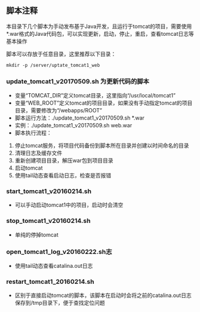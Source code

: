 ## 脚本注释
本目录下几个脚本为手动发布基于Java开发，且运行于tomcat的项目，需要使用*.war格式的Java代码包，可以实现更新，启动，停止，重启，查看tomcat日志等基本操作

脚本可以存放于任意目录，这里推荐以下目录：
```
mkdir -p /server/uptate_tomcat1_web
```

### update_tomcat1_v20170509.sh 为更新代码的脚本
- 变量“TOMCAT_DIR”定义tomcat目录，这里指向“/usr/local/tomcat1”
- 变量“WEB_ROOT”定义tomcat的项目目录，如果没有手动指定tomcat的项目目录，需要修改为“/webapps/ROOT”
- 脚本运行方法：./update_tomcat1_v20170509.sh *.war 
- 实例：./update_tomcat1_v20170509.sh web.war 
- 脚本执行流程：
1. 停止tomcat服务，将项目代码备份到脚本所在目录并创建以时间命名的目录
1. 清理日志及缓存文件
1. 重新创建项目目录，解压war包到项目目录
1. 启动tomcat
1. 使用tail动态查看启动日志，检查是否报错


### start_tomcat1_v20160214.sh
- 可以手动启动tomcat1中的项目，启动时会清空

### stop_tomcat1_v20160214.sh
- 单纯的停掉tomcat

### open_tomcat1_log_v20160222.sh志
- 使用tail动态查看catalina.out日志

### restart_tomcat1_20160214.sh
- 区别于直接启动tomcat的脚本，该脚本在启动时会将之前的catalina.out日志保存到/tmp目录下，便于查找定位问题
